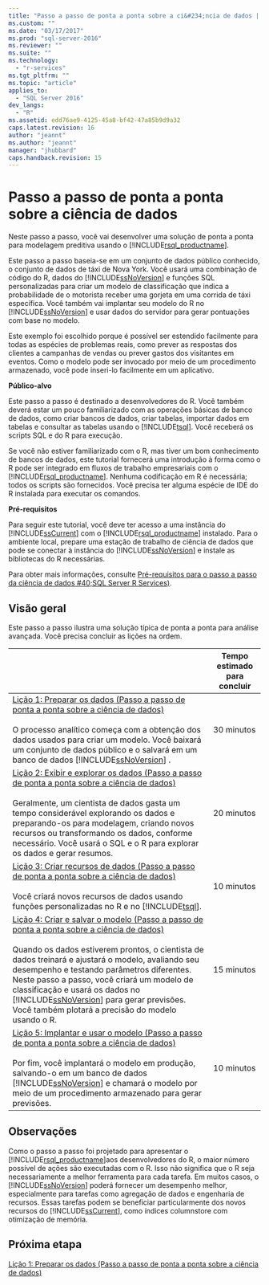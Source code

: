 ```yaml
---
title: "Passo a passo de ponta a ponta sobre a ci&#234;ncia de dados | Microsoft Docs"
ms.custom: ""
ms.date: "03/17/2017"
ms.prod: "sql-server-2016"
ms.reviewer: ""
ms.suite: ""
ms.technology: 
  - "r-services"
ms.tgt_pltfrm: ""
ms.topic: "article"
applies_to: 
  - "SQL Server 2016"
dev_langs: 
  - "R"
ms.assetid: edd76ae9-4125-45a8-bf42-47a85b9d9a32
caps.latest.revision: 16
author: "jeannt"
ms.author: "jeannt"
manager: "jhubbard"
caps.handback.revision: 15
---
```

# Passo a passo de ponta a ponta sobre a ci&#234;ncia de dados
Neste passo a passo, você vai desenvolver uma solução de ponta a ponta para modelagem preditiva usando o [!INCLUDE[rsql_productname](../../includes/rsql-productname-md.md)].  
  
Este passo a passo baseia-se em um conjunto de dados público conhecido, o conjunto de dados de táxi de Nova York. Você usará uma combinação de código do R, dados do [!INCLUDE[ssNoVersion](../../includes/ssnoversion-md.md)] e funções SQL personalizadas para criar um modelo de classificação que indica a probabilidade de o motorista receber uma gorjeta em uma corrida de táxi específica. Você também vai implantar seu modelo do R no [!INCLUDE[ssNoVersion](../../includes/ssnoversion-md.md)] e usar dados do servidor para gerar pontuações com base no modelo.  
  
Este exemplo foi escolhido porque é possível ser estendido facilmente para todas as espécies de problemas reais, como prever as respostas dos clientes a campanhas de vendas ou prever gastos dos visitantes em eventos. Como o modelo pode ser invocado por meio de um procedimento armazenado, você pode inseri-lo facilmente em um aplicativo.  
  
**Público-alvo**  
  
Este passo a passo é destinado a desenvolvedores do R. Você também deverá estar um pouco familiarizado com as operações básicas de banco de dados, como criar bancos de dados, criar tabelas, importar dados em tabelas e consultar as tabelas usando o [!INCLUDE[tsql](../../includes/tsql-md.md)].  Você receberá os scripts SQL e do R para execução.  
  
Se você não estiver familiarizado com o R, mas tiver um bom conhecimento de bancos de dados, este tutorial fornecerá uma introdução à forma como o R pode ser integrado em fluxos de trabalho empresariais com o [!INCLUDE[rsql_productname](../../includes/rsql-productname-md.md)]. Nenhuma codificação em R é necessária; todos os scripts são fornecidos. Você precisa ter alguma espécie de IDE do R instalada para executar os comandos.  
  
**Pré-requisitos**  
  
Para seguir este tutorial, você deve ter acesso a uma instância do [!INCLUDE[ssCurrent](../../includes/sscurrent-md.md)] com o [!INCLUDE[rsql_productname](../../includes/rsql-productname-md.md)] instalado. Para o ambiente local, prepare uma estação de trabalho de ciência de dados que pode se conectar à instância do [!INCLUDE[ssNoVersion](../../includes/ssnoversion-md.md)] e instale as bibliotecas do R necessárias.  
  
Para obter mais informações, consulte [Pré-requisitos para o passo a passo da ciência de dados #40;SQL Server R Services&#41;](../../advanced-analytics/r-services/prerequisites-for-data-science-walkthroughs-sql-server-r-services.md).  
  
## <a name="overview"></a>Visão geral  
Este passo a passo ilustra uma solução típica de ponta a ponta para análise avançada. Você precisa concluir as lições na ordem.  
  
||Tempo estimado para concluir|  
|-|------------------------------|  
|[Lição 1: Preparar os dados &#40;Passo a passo de ponta a ponta sobre a ciência de dados&#41;](../../advanced-analytics/r-services/lesson-1-prepare-the-data-data-science-end-to-end-walkthrough.md)<br /><br />O processo analítico começa com a obtenção dos dados usados para criar um modelo. Você baixará um conjunto de dados público e o salvará em um banco de dados [!INCLUDE[ssNoVersion](../../includes/ssnoversion-md.md)] .|30 minutos|  
|[Lição 2: Exibir e explorar os dados &#40;Passo a passo de ponta a ponta sobre a ciência de dados&#41;](../../advanced-analytics/r-services/lesson-2-view-and-explore-the-data-data-science-end-to-end-walkthrough.md)<br /><br />Geralmente, um cientista de dados gasta um tempo considerável explorando os dados e preparando-os para modelagem, criando novos recursos ou transformando os dados, conforme necessário.  Você usará o SQL e o R para explorar os dados e gerar resumos.|20 minutos|  
|[Lição 3: Criar recursos de dados &#40;Passo a passo de ponta a ponta sobre a ciência de dados&#41;](../../advanced-analytics/r-services/lesson-3-create-data-features-data-science-end-to-end-walkthrough.md)<br /><br />Você criará novos recursos de dados usando funções personalizadas no R e no [!INCLUDE[tsql](../../includes/tsql-md.md)].|10 minutos|  
|[Lição 4: Criar e salvar o modelo &#40;Passo a passo de ponta a ponta sobre a ciência de dados&#41;](../../advanced-analytics/r-services/lesson-4-build-and-save-the-model-data-science-end-to-end-walkthrough.md)<br /><br />Quando os dados estiverem prontos, o cientista de dados treinará e ajustará o modelo, avaliando seu desempenho e testando parâmetros diferentes. Neste passo a passo, você criará um modelo de classificação e usará os dados no [!INCLUDE[ssNoVersion](../../includes/ssnoversion-md.md)] para gerar previsões. Você também plotará a precisão do modelo usando o R.|15 minutos|  
|[Lição 5: Implantar e usar o modelo &#40;Passo a passo de ponta a ponta sobre a ciência de dados&#41;](../../advanced-analytics/r-services/lesson-5-deploy-and-use-the-model-data-science-end-to-end-walkthrough.md)<br /><br />Por fim, você implantará o modelo em produção, salvando-o em um banco de dados [!INCLUDE[ssNoVersion](../../includes/ssnoversion-md.md)] e chamará o modelo por meio de um procedimento armazenado para gerar previsões.|10 minutos|  
  
## <a name="notes"></a>Observações  
Como o passo a passo foi projetado para apresentar o [!INCLUDE[rsql_productname](../../includes/rsql-productname-md.md)]aos desenvolvedores do R, o maior número possível de ações são executadas com o R. Isso não significa que o R seja necessariamente a melhor ferramenta para cada tarefa. Em muitos casos, o [!INCLUDE[ssNoVersion](../../includes/ssnoversion-md.md)] poderá fornecer um desempenho melhor, especialmente para tarefas como agregação de dados e engenharia de recursos. Essas tarefas podem se beneficiar particularmente dos novos recursos do [!INCLUDE[ssCurrent](../../includes/sscurrent-md.md)], como índices columnstore com otimização de memória.  
  
## <a name="next-step"></a>Próxima etapa  
[Lição 1: Preparar os dados &#40;Passo a passo de ponta a ponta sobre a ciência de dados&#41;](../../advanced-analytics/r-services/lesson-1-prepare-the-data-data-science-end-to-end-walkthrough.md)  
  
  
  
